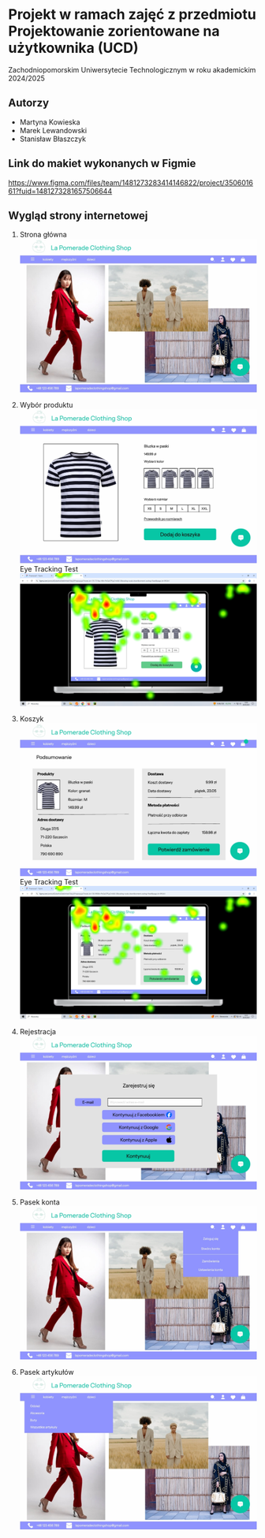 # Projekt w ramach zajęć z przedmiotu Projektowanie zorientowane na użytkownika (UCD)
Zachodniopomorskim Uniwersytecie Technologicznym w roku akademickim 2024/2025

## Autorzy
- Martyna Kowieska
- Marek Lewandowski
- Stanisław Błaszczyk

## Link do makiet wykonanych w Figmie
https://www.figma.com/files/team/1481273283414146822/project/350601661?fuid=1481273281657506644

## Wygląd strony internetowej
1. Strona główna
![Strona główna](makiety/strona_glowna.png)

2. Wybór produktu
![Wybór produktu](makiety/zakup.png)
Eye Tracking Test
![Wybór produktu](eye_tracker/zakup_suma_wszystkich.png)

3. Koszyk
![Koszyk](makiety/koszyk_podsumowanie.png)
Eye Tracking Test
![Koszyk](eye_tracker/koszyk_suma_wszystkich.png)

4. Rejestracja
![Sortowanie](makiety/rejestracja.png)

5. Pasek konta
![Pasek konta](makiety/pasek_konta.png)

6. Pasek artykułów
![Pasek artykułów](makiety/pasek_artykulow.png)
